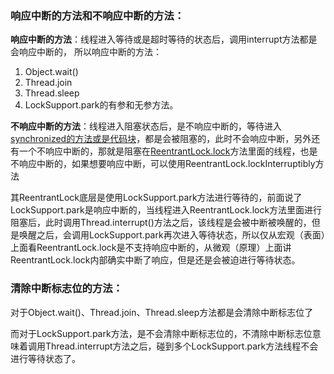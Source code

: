 ### 响应中断的方法和不响应中断的方法：

**响应中断的方法**：线程进入等待或是超时等待的状态后，调用interrupt方法都是会响应中断的，
所以响应中断的方法：

1. Object.wait()
2. Thread.join
3. Thread.sleep
4. LockSupport.park的有参和无参方法。

**不响应中断的方法**：线程进入阻塞状态后，是不响应中断的，等待进入<u>synchronized的方法或是代码块</u>，都是会被阻塞的，此时不会响应中断，另外还有一个不响应中断的，那就是阻塞在<u>ReentrantLock.lock</u>方法里面的线程，也是不响应中断的，如果想要响应中断，可以使用ReentrantLock.lockInterruptibly方法

其ReentrantLock底层是使用LockSupport.park方法进行等待的，前面说了LockSupport.park是响应中断的，当线程进入ReentrantLock.lock方法里面进行阻塞后，此时调用Thread.interrupt()方法之后，该线程是会被中断被唤醒的，但是唤醒之后，会调用LockSupport.park再次进入等待状态，所以仅从宏观（表面）上面看ReentrantLock.lock是不支持响应中断的，从微观（原理）上面讲ReentrantLock.lock内部确实中断了响应，但是还是会被迫进行等待状态。

### 清除中断标志位的方法：

对于Object.wait()、Thread.join、Thread.sleep方法都是会清除中断标志位了

而对于LockSupport.park方法，是不会清除中断标志位的，不清除中断标志位意味着调用Thread.interrupt方法之后，碰到多个LockSupport.park方法线程不会进行等待状态了。
